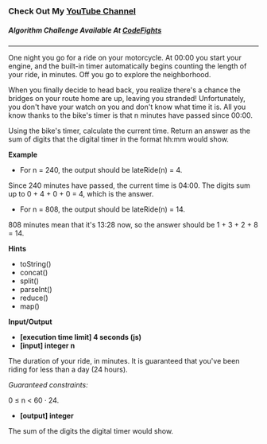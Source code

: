 ### Check Out My [YouTube Channel](https://www.youtube.com/@golbargnet)

##### Algorithm Challenge Available At [CodeFights](https://codefights.com/arcade/code-arcade/intro-gates/SZB5XypsMokGusDhX)
---
One night you go for a ride on your motorcycle. At 00:00 you start your engine, and the built-in timer automatically begins counting the length of your ride, in minutes. Off you go to explore the neighborhood.

When you finally decide to head back, you realize there's a chance the bridges on your route home are up, leaving you stranded! Unfortunately, you don't have your watch on you and don't know what time it is. All you know thanks to the bike's timer is that n minutes have passed since 00:00.

Using the bike's timer, calculate the current time. Return an answer as the sum of digits that the digital timer in the format hh:mm would show.

**Example**

-   For n = 240, the output should be
    lateRide(n) = 4.

Since 240 minutes have passed, the current time is 04:00. The digits sum up to 0 + 4 + 0 + 0 = 4, which is the answer.

-   For n = 808, the output should be
    lateRide(n) = 14.

808 minutes mean that it's 13:28 now, so the answer should be 1 + 3 + 2 + 8 = 14.

**Hints**
-   toString()
-   concat()
-   split()
-   parseInt()
-   reduce()
-   map()

**Input/Output**

- **[execution time limit] 4 seconds (js)**
- **[input] integer n**

The duration of your ride, in minutes. It is guaranteed that you've been riding for less than a day (24 hours).

*Guaranteed constraints:*

0 ≤ n < 60 · 24.

- **[output] integer**

The sum of the digits the digital timer would show.